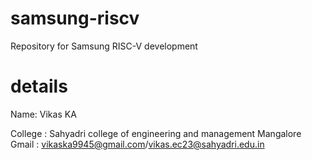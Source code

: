 # samsung-riscv
Repository for Samsung RISC-V development



# details
Name: Vikas KA

College : Sahyadri college of engineering and management Mangalore 
Gmail : vikaska9945@gmail.com/vikas.ec23@sahyadri.edu.in





